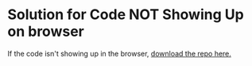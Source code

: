 # Solution for Code NOT Showing Up on browser
If the code isn't showing up in the browser, [download the repo here.](https://github.com/mansijmaharzn/cg-lab/archive/refs/heads/main.zip)